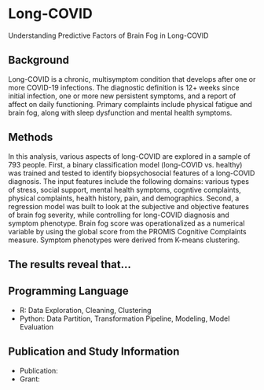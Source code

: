 # Long-COVID
Understanding Predictive Factors of Brain Fog in Long-COVID

## Background
Long-COVID is a chronic, multisymptom condition that develops after one or more COVID-19 infections. The diagnostic definition is 12+ weeks since initial infection, one or more new persistent symptoms, and a report of affect on daily functioning. Primary complaints include physical fatigue and brain fog, along with sleep dysfunction and mental health symptoms.
## Methods
In this analysis, various aspects of long-COVID are explored in a sample of 793 people. First, a binary classification model (long-COVID vs. healthy) was trained and tested to identify biopsychosocial features of a long-COVID diagnosis. The input features include the following domains: various types of stress, social support, mental health symptoms, cogntive complaints, physical complaints, health history, pain, and demographics. Second, a regression model was built to look at the subjective and objective features of brain fog severity, while controlling for long-COVID diagnosis and symptom phenotype. Brain fog score was operationalized as a numerical variable by using the global score from the PROMIS Cognitive Complaints measure. Symptom phenotypes were derived from K-means clustering.

## The results reveal that...

## Programming Language
* R: Data Exploration, Cleaning, Clustering
* Python: Data Partition, Transformation Pipeline, Modeling, Model Evaluation

## Publication and Study Information
* Publication:
* Grant:
  
